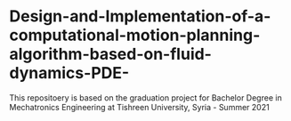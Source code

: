 # Design-and-Implementation-of-a-computational-motion-planning-algorithm-based-on-fluid-dynamics-PDE-
This repositoery is based on the graduation project for Bachelor Degree in Mechatronics Engineering at Tishreen University, Syria - Summer 2021
